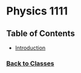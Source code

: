# Physics 1111

## Table of Contents
 - [Introduction](%WEBPATH%/classes/phys1111/1-intro/)


### [Back to Classes](%WEBPATH%/classes/)